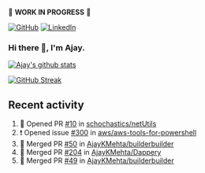 :construction: **WORK IN PROGRESS** :construction:

<p align="left">
<a href="https://github.com/ajaykmehta"><img src="https://img.shields.io/github/followers/ajaykmehta.svg?label=GitHub&style=social" alt="GitHub"></a>
<a href="https://www.linkedin.com/in/ajay-mehta-b781ba1/"><img src="https://img.shields.io/badge/LinkedIn--_.svg?style=social&logo=linkedin" alt="LinkedIn"></a>
</p>

### Hi there 👋, I'm Ajay.

[![Ajay's github stats](https://github-readme-stats.vercel.app/api?username=AjayKMehta&count_private=true&show_icons=true&theme=synthwave)](https://github.com/anuraghazra/github-readme-stats)
<!--![Top Langs](https://github-readme-stats.vercel.app/api/top-langs/?username=AjayKMehta&count_private=true&show_icons=true&theme=synthwave&hide=TeX&layout=compact)-->

<!--
**AjayKMehta/AjayKMehta** is a ✨ _special_ ✨ repository because its `README.md` (this file) appears on your GitHub profile.

Here are some ideas to get you started:

- 🔭 I'm currently working on ...
- 🌱 I'm currently learning ...
- 👯 I'm looking to collaborate on ...
- 🤔 I'm looking for help with ...
- 💬 Ask me about ...
- 📫 How to reach me: ...
- 😄 Pronouns: ...
- ⚡ Fun fact: ...
-->

[![GitHub Streak](https://github-readme-streak-stats.herokuapp.com/?user=AjayKMehta&theme=dark)](https://git.io/streak-stats)

## Recent activity

<!--START_SECTION:activity-->
1. 💪 Opened PR [#10](https://github.com/schochastics/netUtils/pull/10) in [schochastics/netUtils](https://github.com/schochastics/netUtils)
2. ❗️ Opened issue [#300](https://github.com/aws/aws-tools-for-powershell/issues/300) in [aws/aws-tools-for-powershell](https://github.com/aws/aws-tools-for-powershell)
3. 🎉 Merged PR [#50](https://github.com/AjayKMehta/builderbuilder/pull/50) in [AjayKMehta/builderbuilder](https://github.com/AjayKMehta/builderbuilder)
4. 🎉 Merged PR [#204](https://github.com/AjayKMehta/Dappery/pull/204) in [AjayKMehta/Dappery](https://github.com/AjayKMehta/Dappery)
5. 🎉 Merged PR [#49](https://github.com/AjayKMehta/builderbuilder/pull/49) in [AjayKMehta/builderbuilder](https://github.com/AjayKMehta/builderbuilder)
<!--END_SECTION:activity-->

